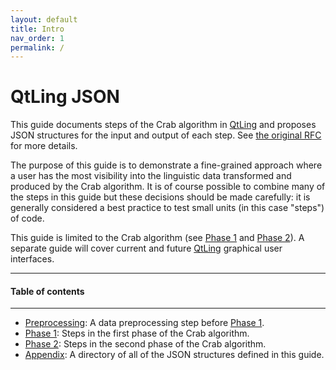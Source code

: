 ```yaml
---
layout: default
title: Intro
nav_order: 1
permalink: /
---
```


# QtLing JSON

This guide documents steps of the Crab algorithm in [QtLing](https://github.com/edahlgren/QtLing/tree/6df4bf4898274a26db7fc961f4cc7e8f7c0a91eb/QtLing) and proposes JSON structures for the input and output of each step. See [the original RFC](https://edahlgren.github.io/QtLing/design/RFC-modular-reusable-steps/) for more details.

The purpose of this guide is to demonstrate a fine-grained approach where a user has the most visibility into the linguistic data transformed and produced by the Crab algorithm. It is of course possible to combine many of the steps in this guide but these decisions should be made carefully: it is generally considered a best practice to test small units (in this case "steps") of code.

This guide is limited to the Crab algorithm (see [Phase 1](./Phase1.html) and [Phase 2](./Phase2.html)). A separate guide will cover current and future [QtLing](https://github.com/edahlgren/QtLing/tree/6df4bf4898274a26db7fc961f4cc7e8f7c0a91eb/QtLing) graphical user interfaces.

---

#### Table of contents

---

+ [Preprocessing](./Preprocessing.html): A data preprocessing step before [Phase 1]().
+ [Phase 1](./Phase1): Steps in the first phase of the Crab algorithm.
+ [Phase 2](./Phase2): Steps in the second phase of the Crab algorithm.
+ [Appendix](./Appendix): A directory of all of the JSON structures defined in this guide.
